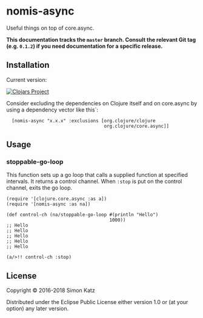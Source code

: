 # nomis-async

Useful things on top of core.async.

**This documentation tracks the `master` branch. Consult
the relevant Git tag (e.g. `0.1.2`) if you need documentation for a
specific release.**


## Installation

Current version:

[![Clojars Project](https://img.shields.io/clojars/v/nomis-async.svg)](https://clojars.org/nomis-async)

Consider excluding the dependencies on Clojure itself and on core.async by
using a dependency vector like this`:

```
  [nomis-async "x.x.x" :exclusions [org.clojure/clojure
                                    org.clojure/core.async]]
```


## Usage

### stoppable-go-loop

This function sets up a go loop that calls a supplied function at specified
intervals.
It returns a control channel.
When `:stop` is put on the control channel, exits the go loop.
  

```
(require '[clojure.core.async :as a])
(require '[nomis-async :as na])

(def control-ch (na/stoppable-go-loop #(println "Hello")
                                      1000))
;; Hello
;; Hello
;; Hello
;; Hello
;; Hello

(a/>!! control-ch :stop)
```



## License

Copyright © 2016-2018 Simon Katz

Distributed under the Eclipse Public License either version 1.0 or (at
your option) any later version.

